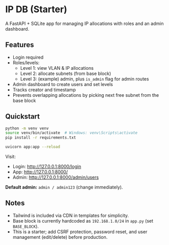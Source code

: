 # IP DB (Starter)

A FastAPI + SQLite app for managing IP allocations with roles and an admin dashboard.

## Features
- Login required
- Roles/levels:
  - Level 1: view VLAN & IP allocations
  - Level 2: allocate subnets (from base block)
  - Level 3: (example) admin, plus `is_admin` flag for admin routes
- Admin dashboard to create users and set levels
- Tracks creator and timestamp
- Prevents overlapping allocations by picking next free subnet from the base block

## Quickstart
```bash
python -m venv venv
source venv/bin/activate  # Windows: venv\Scripts\activate
pip install -r requirements.txt

uvicorn app:app --reload
```

Visit:
- Login: http://127.0.0.1:8000/login
- App: http://127.0.0.1:8000/
- Admin: http://127.0.0.1:8000/admin/users

**Default admin:** `admin / admin123` (change immediately).

## Notes
- Tailwind is included via CDN in templates for simplicity.
- Base block is currently hardcoded as `192.168.1.0/24` in `app.py` (set `BASE_BLOCK`).
- This is a starter; add CSRF protection, password reset, and user management (edit/delete) before production.
